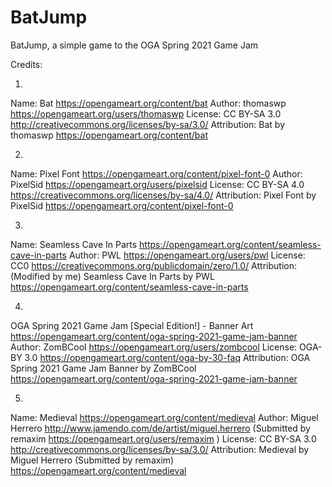 # BatJump
BatJump, a simple game to the OGA Spring 2021 Game Jam

Credits:

1. 
Name: Bat https://opengameart.org/content/bat
Author: thomaswp https://opengameart.org/users/thomaswp
License: CC BY-SA 3.0 http://creativecommons.org/licenses/by-sa/3.0/
Attribution: Bat by thomaswp https://opengameart.org/content/bat

2.
Name: Pixel Font https://opengameart.org/content/pixel-font-0
Author: PixelSid https://opengameart.org/users/pixelsid
License: CC BY-SA 4.0 https://creativecommons.org/licenses/by-sa/4.0/
Attribution: Pixel Font by PixelSid https://opengameart.org/content/pixel-font-0

3.
Name: Seamless Cave In Parts https://opengameart.org/content/seamless-cave-in-parts
Author: PWL https://opengameart.org/users/pwl
License: CC0 https://creativecommons.org/publicdomain/zero/1.0/
Attribution: (Modified by me) Seamless Cave In Parts by PWL https://opengameart.org/content/seamless-cave-in-parts

4.
OGA Spring 2021 Game Jam [Special Edition!] - Banner Art https://opengameart.org/content/oga-spring-2021-game-jam-banner
Author: ZomBCool https://opengameart.org/users/zombcool
License: OGA-BY 3.0 https://opengameart.org/content/oga-by-30-faq
Attribution: OGA Spring 2021 Game Jam Banner by ZomBCool https://opengameart.org/content/oga-spring-2021-game-jam-banner

5.
Name: Medieval https://opengameart.org/content/medieval
Author: Miguel Herrero http://www.jamendo.com/de/artist/miguel.herrero (Submitted by remaxim https://opengameart.org/users/remaxim )
License: CC BY-SA 3.0 http://creativecommons.org/licenses/by-sa/3.0/
Attribution: Medieval by Miguel Herrero (Submitted by remaxim) https://opengameart.org/content/medieval
